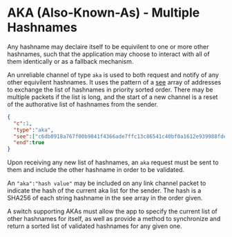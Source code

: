 # AKA (Also-Known-As) - Multiple Hashnames

Any hashname may declaire itself to be equivilent to one or more other hashnames, such that the application may choose to interact with all of them identically or as a fallback mechanism.

An unreliable channel of type `aka` is used to both request and notify of any other equivilent hashnames.  It uses the pattern of a [see]() array of addresses to exchange the list of hashnames in priority sorted order.  There may be multiple packets if the list is long, and the start of a new channel is a reset of the authorative list of hashnames from the sender.

```json
{
  "c":1,
  "type":"aka",
  "see":["c6db0918a767f00b9841f4366ade7ffc13c86541c40bf0a1612e939988fdefb0,1a,184.96.145.75,59474"],
  "end":true
}
```

Upon receiving any new list of hashnames, an `aka` request must be sent to them and include the other hashname in order to be validated.

An `"aka":"hash value"` may be included on any link channel packet to indicate the hash of the current aka list for the sender.  The hash is a SHA256 of each string hashname in the see array in the order given.

A switch supporting AKAs must allow the app to specify the current list of other hashnames for itself, as well as provide a method to synchronize and return a sorted list of validated hashnames for any given one.

